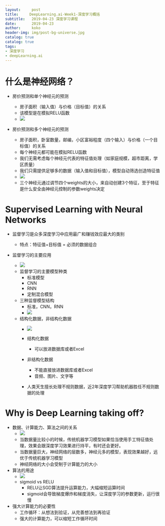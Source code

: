 ```yaml
---
layout:     post
title:     DeepLearning.ai-Week1-深度学习概括
subtitle:   2019-04-23 深度学习课程
date:       2019-04-23
author:     koko
header-img: img/post-bg-universe.jpg
catalog: true
catalog: true
tags:
- 深度学习
- deepLearning.ai
---
```


# 什么是神经网络？

- 房价预测和单个神经元的预测
	- 房子面积（输入值）与价格（目标值）的关系
	- 该模型是在模拟RELU函数
	- ![](https://ws4.sinaimg.cn/large/006tNc79ly1g2ccjh1m5gj31d60r0ad5.jpg) 

- 房价预测和多个神经元的预测
	- 房子面积，卧室数量，邮编，小区富裕程度（四个输入）与价格（一个目标值）的关系
	- 每个神经元都可能在模拟RELU函数
	- 我们无需考虑每个神经元代表的特征值处理（如家庭规模，超市距离，学区质量）
	- 我们只需提供足够多的数据（输入值和目标值），模型自动筛选创造特征值
	- ![](https://ws1.sinaimg.cn/large/006tNc79ly1g2ccoe6t2oj31820naq66.jpg)
	- 三个神经元通过调节四个weights的大小，来自动创建3个特征，至于特征是什么安全由神经元控制的参数weights决定 

# Supervised Learning with Neural Networks

- 监督学习是众多深度学习中应用最广和赚钱效应最大的类别

  - 特点：特征值+目标值 = 必须的数据组合

- 监督学习的主要应用

  - ![](https://ws3.sinaimg.cn/large/006tNc79ly1g2cdicp18dj31260gyac7.jpg)
  - 监督学习的主要模型种类
    - 标准模型
    - CNN
    - RNN
    - 定制混合模型
  - 三种监督模型结构
    - 标准，CNN，RNN
    - ![](https://ws4.sinaimg.cn/large/006tNc79ly1g2cdkswybzj31nq0li432.jpg)
  - 结构化数据，非结构化数据
    - ![](https://ws1.sinaimg.cn/large/006tNc79ly1g2cdle7kdnj31n40re0z1.jpg)

  	- 结构化数据
  	  - 可以放进数据库或者Excel
  	- 非结构化数据
  	  - 不能直接放进数据库或者Excel
  	  - 音频、图片、文字等
  	- 人类天生擅长处理不规则数据，近2年深度学习帮助机器胜任不规则数据的处理

# Why is Deep Learning taking off?

- 数据、计算能力、算法之间的关系
  - ![](https://ws3.sinaimg.cn/large/006tNc79ly1g2ce35ju8jj31ks0towjc.jpg)
  - 当数据量比较小的时候，传统机器学习模型如果恰当使用手工特征值处理，效果会跟深度学习效果进行持平，有时还会更好。
  - 当数据量巨大，神经网络的层数多，神经元多的模型，表现效果越好，远优于传统机器学习模型
  - 神经网络的大小会受制于计算能力的大小
- 算法的用途
  - ![](https://ws1.sinaimg.cn/large/006tNc79ly1g2ce8uwdu3j31jm0nw77h.jpg)
  - sigmoid vs RELU
    - RELU让SGD算法提升运算能力，大幅缩短运算时间
    - sigmoid会导致梯度爆炸和梯度消失，让深度学习的参数更新，运行很慢
- 强大计算能力的必要性
  - 工作循环：从想法到验证，从完善想法到再验证
  - 强大的计算能力，可以缩短工作循环时间